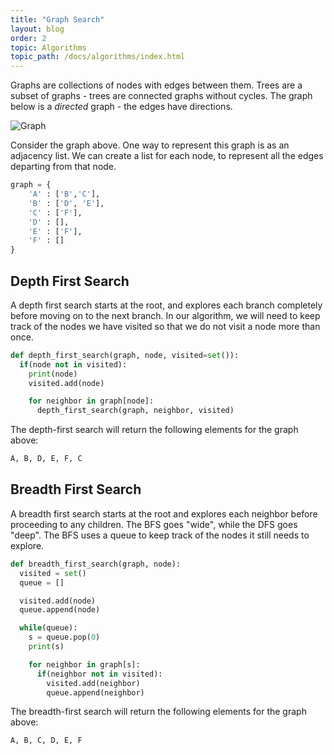 ```yaml
---
title: "Graph Search"
layout: blog
order: 2
topic: Algorithms
topic_path: /docs/algorithms/index.html
---
```

Graphs are collections of nodes with edges between them. Trees are a subset of graphs - trees are connected graphs without cycles. The graph below is a *directed* graph - the edges have directions.

<img src="{{ site.baseurl }}/assets/img/docs/algorithms/graph.png" alt="Graph">

Consider the graph above. One way to represent this graph is as an adjacency list. We can create a list for each node, to represent all the edges departing from that node.

```python
graph = {
    'A' : ['B','C'],
    'B' : ['D', 'E'],
    'C' : ['F'],
    'D' : [],
    'E' : ['F'],
    'F' : []
}
```

## Depth First Search
A depth first search starts at the root, and explores each branch completely before moving on to the next branch. In our algorithm, we will need to keep track of the nodes we have visited so that we do not visit a node more than once.

```python
def depth_first_search(graph, node, visited=set()):
  if(node not in visited):
    print(node)
    visited.add(node)

    for neighbor in graph[node]:
      depth_first_search(graph, neighbor, visited)
```

The depth-first search will return the following elements for the graph above:

```python
A, B, D, E, F, C
```

## Breadth First Search
A breadth first search starts at the root and explores each neighbor before proceeding to any children. The BFS goes "wide", while the DFS goes "deep". The BFS uses a queue to keep track of the nodes it still needs to explore.

```python
def breadth_first_search(graph, node):
  visited = set()
  queue = []

  visited.add(node)
  queue.append(node)

  while(queue):
    s = queue.pop(0)
    print(s)

    for neighbor in graph[s]:
      if(neighbor not in visited):
        visited.add(neighbor)
        queue.append(neighbor)
```

The breadth-first search will return the following elements for the graph above:

```python
A, B, C, D, E, F
```